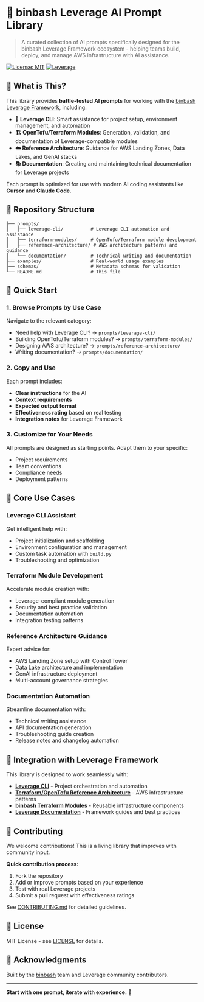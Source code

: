 # 🚀 binbash Leverage AI Prompt Library

> A curated collection of AI prompts specifically designed for the binbash Leverage Framework ecosystem - helping teams build, deploy, and manage AWS infrastructure with AI assistance.

[![License: MIT](https://img.shields.io/badge/License-MIT-yellow.svg)](https://opensource.org/licenses/MIT)
[![Leverage](https://img.shields.io/badge/leverage-powered-blue)](https://leverage.binbash.co/)

## 🎯 What is This?

This library provides **battle-tested AI prompts** for working with the [binbash Leverage Framework](https://leverage.binbash.co/), including:

- **🔧 Leverage CLI**: Smart assistance for project setup, environment management, and automation
- **🏗️ OpenTofu/Terraform Modules**: Generation, validation, and documentation of Leverage-compatible modules  
- **☁️ Reference Architecture**: Guidance for AWS Landing Zones, Data Lakes, and GenAI stacks
- **📚 Documentation**: Creating and maintaining technical documentation for Leverage projects

Each prompt is optimized for use with modern AI coding assistants like **Cursor** and **Claude Code**.

## 📁 Repository Structure

```
├── prompts/
│   ├── leverage-cli/          # Leverage CLI automation and assistance
│   ├── terraform-modules/     # OpenTofu/Terraform module development  
│   ├── reference-architecture/ # AWS architecture patterns and guidance
│   └── documentation/         # Technical writing and documentation
├── examples/                  # Real-world usage examples
├── schemas/                   # Metadata schemas for validation
└── README.md                  # This file
```

## 🚀 Quick Start

### 1. Browse Prompts by Use Case

Navigate to the relevant category:
- Need help with Leverage CLI? → `prompts/leverage-cli/`
- Building OpenTofu/Terraform modules? → `prompts/terraform-modules/`  
- Designing AWS architecture? → `prompts/reference-architecture/`
- Writing documentation? → `prompts/documentation/`

### 2. Copy and Use

Each prompt includes:
- **Clear instructions** for the AI
- **Context requirements** 
- **Expected output format**
- **Effectiveness rating** based on real testing
- **Integration notes** for Leverage Framework

### 3. Customize for Your Needs

All prompts are designed as starting points. Adapt them to your specific:
- Project requirements
- Team conventions  
- Compliance needs
- Deployment patterns

## 🎯 Core Use Cases

### Leverage CLI Assistant
Get intelligent help with:
- Project initialization and scaffolding
- Environment configuration and management
- Custom task automation with `build.py`
- Troubleshooting and optimization

### Terraform Module Development
Accelerate module creation with:
- Leverage-compliant module generation
- Security and best practice validation
- Documentation automation
- Integration testing patterns

### Reference Architecture Guidance  
Expert advice for:
- AWS Landing Zone setup with Control Tower
- Data Lake architecture and implementation
- GenAI infrastructure deployment
- Multi-account governance strategies

### Documentation Automation
Streamline documentation with:
- Technical writing assistance
- API documentation generation
- Troubleshooting guide creation
- Release notes and changelog automation

## 🔗 Integration with Leverage Framework

This library is designed to work seamlessly with:

- **[Leverage CLI](https://github.com/binbashar/leverage)** - Project orchestration and automation
- **[Terraform/OpenTofu Reference Architecture](https://github.com/binbashar/le-tf-infra-aws)** - AWS infrastructure patterns
- **[binbash Terraform Modules](https://github.com/binbashar/le-dev-tools/blob/master/terraform/Makefile)** - Reusable infrastructure components
- **[Leverage Documentation](https://leverage.binbash.co/)** - Framework guides and best practices

## 🤝 Contributing

We welcome contributions! This is a living library that improves with community input.

**Quick contribution process:**
1. Fork the repository
2. Add or improve prompts based on your experience
3. Test with real Leverage projects
4. Submit a pull request with effectiveness ratings

See [CONTRIBUTING.md](CONTRIBUTING.md) for detailed guidelines.

## 📝 License

MIT License - see [LICENSE](LICENSE) for details.

## 🙏 Acknowledgments

Built by the [binbash](https://www.binbash.co/) team and Leverage community contributors.

---

**Start with one prompt, iterate with experience.** 🎯
